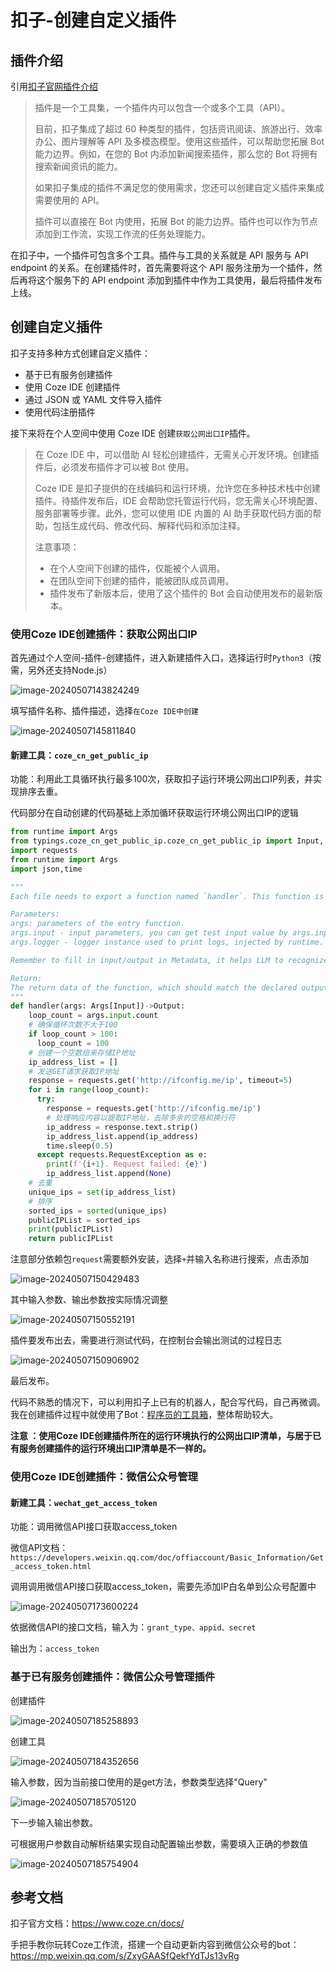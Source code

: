 # 扣子-创建自定义插件

## 插件介绍

引用[扣子官网插件介绍](https://www.coze.cn/docs/guides/create_plugin)

> 插件是一个工具集，一个插件内可以包含一个或多个工具（API）。
>
> 目前，扣子集成了超过 60 种类型的插件，包括资讯阅读、旅游出行、效率办公、图片理解等 API 及多模态模型。使用这些插件，可以帮助您拓展 Bot 能力边界。例如，在您的 Bot 内添加新闻搜索插件，那么您的 Bot 将拥有搜索新闻资讯的能力。
>
> 如果扣子集成的插件不满足您的使用需求，您还可以创建自定义插件来集成需要使用的 API。
>
> 插件可以直接在 Bot 内使用，拓展 Bot 的能力边界。插件也可以作为节点添加到工作流，实现工作流的任务处理能力。

在扣子中，一个插件可包含多个工具。插件与工具的关系就是 API 服务与 API endpoint 的关系。在创建插件时，首先需要将这个 API 服务注册为一个插件，然后再将这个服务下的 API endpoint 添加到插件中作为工具使用，最后将插件发布上线。

## 创建自定义插件

扣子支持多种方式创建自定义插件：

* 基于已有服务创建插件
* 使用 Coze IDE 创建插件
* 通过 JSON 或 YAML 文件导入插件
* 使用代码注册插件

接下来将在个人空间中使用 Coze IDE 创建`获取公网出口IP`插件。

> 在 Coze IDE 中，可以借助 AI 轻松创建插件，无需关心开发环境。创建插件后，必须发布插件才可以被 Bot 使用。
>
> Coze IDE 是扣子提供的在线编码和运行环境，允许您在多种技术栈中创建插件。待插件发布后，IDE 会帮助您托管运行代码，您无需关心环境配置、服务部署等步骤。此外，您可以使用 IDE 内置的 AI 助手获取代码方面的帮助，包括生成代码、修改代码、解释代码和添加注释。
>
> 注意事项：
>
> - 在个人空间下创建的插件，仅能被个人调用。
> - 在团队空间下创建的插件，能被团队成员调用。
> - 插件发布了新版本后，使用了这个插件的 Bot 会自动使用发布的最新版本。

### 使用Coze IDE创建插件：获取公网出口IP

首先通过个人空间-插件-创建插件，进入新建插件入口，选择运行时`Python3`（按需，另外还支持Node.js）

![image-20240507143824249](assets/image-20240507143824249.png)

填写插件名称、插件描述，选择`在Coze IDE中创建`

![image-20240507145811840](assets/image-20240507145811840.png)

#### 新建工具：`coze_cn_get_public_ip`

功能：利用此工具循环执行最多100次，获取扣子运行环境公网出口IP列表，并实现排序去重。

代码部分在自动创建的代码基础上添加循环获取运行环境公网出口IP的逻辑

```python
from runtime import Args
from typings.coze_cn_get_public_ip.coze_cn_get_public_ip import Input, Output
import requests
from runtime import Args
import json,time

"""
Each file needs to export a function named `handler`. This function is the entrance to the Tool.

Parameters:
args: parameters of the entry function.
args.input - input parameters, you can get test input value by args.input.xxx.
args.logger - logger instance used to print logs, injected by runtime.

Remember to fill in input/output in Metadata, it helps LLM to recognize and use tool.

Return:
The return data of the function, which should match the declared output parameters.
"""
def handler(args: Args[Input])->Output:
    loop_count = args.input.count
    # 确保循环次数不大于100
    if loop_count > 100:
      loop_count = 100
    # 创建一个空数组来存储IP地址
    ip_address_list = []
    # 发送GET请求获取IP地址
    response = requests.get('http://ifconfig.me/ip', timeout=5)
    for i in range(loop_count):
      try:
        response = requests.get('http://ifconfig.me/ip')
        # 处理响应内容以提取IP地址，去除多余的空格和换行符
        ip_address = response.text.strip() 
        ip_address_list.append(ip_address) 
        time.sleep(0.5)
      except requests.RequestException as e:
        print(f'{i+1}. Request failed: {e}')
        ip_address_list.append(None)
    # 去重
    unique_ips = set(ip_address_list)
    # 排序
    sorted_ips = sorted(unique_ips)
    publicIPList = sorted_ips
    print(publicIPList)
    return publicIPList
```

注意部分依赖包`request`需要额外安装，选择`+`并输入名称进行搜索，点击添加

![image-20240507150429483](assets/image-20240507150429483.png)

其中输入参数、输出参数按实际情况调整

![image-20240507150552191](assets/image-20240507150552191.png)

插件要发布出去，需要进行测试代码，在控制台会输出测试的过程日志

![image-20240507150906902](assets/image-20240507150906902.png)

最后发布。

代码不熟悉的情况下，可以利用扣子上已有的机器人，配合写代码，自己再微调。我在创建插件过程中就使用了Bot：[程序员的工具箱](https://www.coze.cn/s/i2SPtW9U/)，整体帮助较大。

**注意 ：使用Coze IDE创建插件所在的运行环境执行的公网出口IP清单，与居于已有服务创建插件的运行环境出口IP清单是不一样的。**

### 使用Coze IDE创建插件：微信公众号管理

#### 新建工具：`wechat_get_access_token`

功能：调用微信API接口获取access_token

微信API文档：`https://developers.weixin.qq.com/doc/offiaccount/Basic_Information/Get_access_token.html`

调用调用微信API接口获取access_token，需要先添加IP白名单到公众号配置中

![image-20240507173600224](assets/image-20240507173600224.png)

依据微信API的接口文档，输入为：`grant_type、appid、secret`

输出为：`access_token`



### 基于已有服务创建插件：微信公众号管理插件

创建插件

![image-20240507185258893](assets/image-20240507185258893.png)

创建工具

![image-20240507184352656](assets/image-20240507184352656.png)

输入参数，因为当前接口使用的是get方法，参数类型选择"Query"

![image-20240507185705120](assets/image-20240507185705120.png)

下一步输入输出参数。

可根据用户参数自动解析结果实现自动配置输出参数，需要填入正确的参数值

![image-20240507185754904](assets/image-20240507185754904.png)

## 参考文档

扣子官方文档：https://www.coze.cn/docs/

手把手教你玩转Coze工作流，搭建一个自动更新内容到微信公众号的bot：https://mp.weixin.qq.com/s/ZxyGAASfQekfYdTJs13vRg



